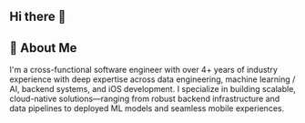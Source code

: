 ## Hi there 👋

## 📖 About Me
I'm a cross-functional software engineer with over 4+ years of industry experience with deep expertise across data engineering, machine learning / AI, backend systems, and iOS development. I specialize in building scalable, cloud-native solutions—ranging from robust backend infrastructure and data pipelines to deployed ML models and seamless mobile experiences.

<!--
**NikhilDhiman/NikhilDhiman** is a ✨ _special_ ✨ repository because its `README.md` (this file) appears on your GitHub profile.

Here are some ideas to get you started:

- 🔭 I’m currently working on ...
- 🌱 I’m currently learning ...
- 👯 I’m looking to collaborate on ...
- 🤔 I’m looking for help with ...
- 💬 Ask me about ...
- 📫 How to reach me: ...
- 😄 Pronouns: ...
- ⚡ Fun fact: ...
-->
